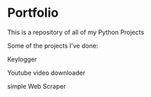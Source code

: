 # Portfolio
This is a repository of all of my Python Projects

Some of the projects I've done:

Keylogger

Youtube video downloader

simple Web Scraper
